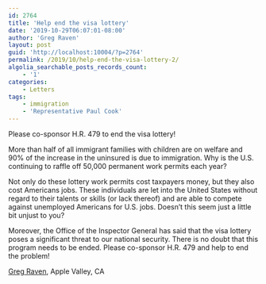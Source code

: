```yaml
---
id: 2764
title: 'Help end the visa lottery'
date: '2019-10-29T06:07:01-08:00'
author: 'Greg Raven'
layout: post
guid: 'http://localhost:10004/?p=2764'
permalink: /2019/10/help-end-the-visa-lottery-2/
algolia_searchable_posts_records_count:
    - '1'
categories:
    - Letters
tags:
    - immigration
    - 'Representative Paul Cook'
---
```


Please co-sponsor H.R. 479 to end the visa lottery!

More than half of all immigrant families with children are on welfare and 90% of the increase in the uninsured is due to immigration. Why is the U.S. continuing to raffle off 50,000 permanent work permits each year?

Not only do these lottery work permits cost taxpayers money, but they also cost Americans jobs. These individuals are let into the United States without regard to their talents or skills (or lack thereof) and are able to compete against unemployed Americans for U.S. jobs. Doesn’t this seem just a little bit unjust to you?

Moreover, the Office of the Inspector General has said that the visa lottery poses a significant threat to our national security. There is no doubt that this program needs to be ended. Please co-sponsor H.R. 479 and help to end the problem!

[Greg Raven](https://www.gregraven.org/), Apple Valley, CA